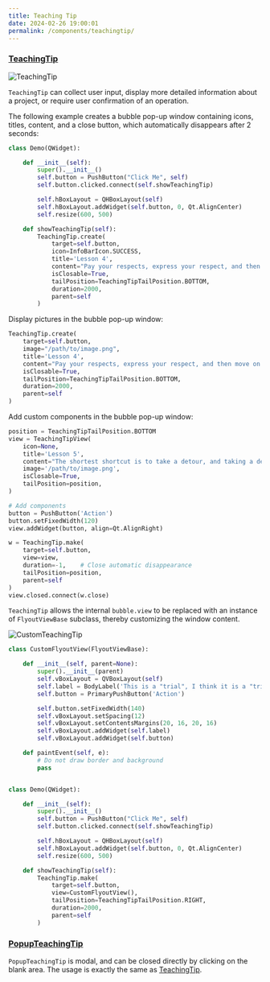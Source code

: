 ```yaml
---
title: Teaching Tip
date: 2024-02-26 19:00:01
permalink: /components/teachingtip/
---
```


### [TeachingTip](https://pyqt-fluent-widgets.readthedocs.io/zh-cn/latest/autoapi/qfluentwidgets/components/widgets/teaching_tip/index.html#qfluentwidgets.components.widgets.teaching_tip.TeachingTip)

![TeachingTip](/img/components/teachingtip/TeachingTip.png)

`TeachingTip` can collect user input, display more detailed information about a project, or require user confirmation of an operation.

The following example creates a bubble pop-up window containing icons, titles, content, and a close button, which automatically disappears after 2 seconds:
```python
class Demo(QWidget):

    def __init__(self):
        super().__init__()
        self.button = PushButton("Click Me", self)
        self.button.clicked.connect(self.showTeachingTip)

        self.hBoxLayout = QHBoxLayout(self)
        self.hBoxLayout.addWidget(self.button, 0, Qt.AlignCenter)
        self.resize(600, 500)

    def showTeachingTip(self):
        TeachingTip.create(
            target=self.button,
            icon=InfoBarIcon.SUCCESS,
            title='Lesson 4',
            content="Pay your respects, express your respect, and then move on to another new stage of the whirl!",
            isClosable=True,
            tailPosition=TeachingTipTailPosition.BOTTOM,
            duration=2000,
            parent=self
        )
```

Display pictures in the bubble pop-up window:

```python
TeachingTip.create(
    target=self.button,
    image="/path/to/image.png",
    title='Lesson 4',
    content="Pay your respects, express your respect, and then move on to another new stage of the whirl!",
    isClosable=True,
    tailPosition=TeachingTipTailPosition.BOTTOM,
    duration=2000,
    parent=self
)
```

Add custom components in the bubble pop-up window:

```python
position = TeachingTipTailPosition.BOTTOM
view = TeachingTipView(
    icon=None,
    title='Lesson 5',
    content="The shortest shortcut is to take a detour, and taking a detour is my shortest shortcut.",
    image='/path/to/image.png',
    isClosable=True,
    tailPosition=position,
)

# Add components
button = PushButton('Action')
button.setFixedWidth(120)
view.addWidget(button, align=Qt.AlignRight)

w = TeachingTip.make(
    target=self.button,
    view=view,
    duration=-1,    # Close automatic disappearance
    tailPosition=position,
    parent=self
)
view.closed.connect(w.close)
```

`TeachingTip` allows the internal `bubble.view` to be replaced with an instance of `FlyoutViewBase` subclass, thereby customizing the window content.

![CustomTeachingTip](/img/components/teachingtip/CustomTeachingTip.png)

```python
class CustomFlyoutView(FlyoutViewBase):

    def __init__(self, parent=None):
        super().__init__(parent)
        self.vBoxLayout = QVBoxLayout(self)
        self.label = BodyLabel('This is a "trial", I think it is a "trial" to overcome the past, \nOnly by overcoming those childish past, can people grow.')
        self.button = PrimaryPushButton('Action')

        self.button.setFixedWidth(140)
        self.vBoxLayout.setSpacing(12)
        self.vBoxLayout.setContentsMargins(20, 16, 20, 16)
        self.vBoxLayout.addWidget(self.label)
        self.vBoxLayout.addWidget(self.button)

    def paintEvent(self, e):
        # Do not draw border and background
        pass


class Demo(QWidget):

    def __init__(self):
        super().__init__()
        self.button = PushButton("Click Me", self)
        self.button.clicked.connect(self.showTeachingTip)

        self.hBoxLayout = QHBoxLayout(self)
        self.hBoxLayout.addWidget(self.button, 0, Qt.AlignCenter)
        self.resize(600, 500)

    def showTeachingTip(self):
        TeachingTip.make(
            target=self.button,
            view=CustomFlyoutView(),
            tailPosition=TeachingTipTailPosition.RIGHT,
            duration=2000,
            parent=self
        )
```

### [PopupTeachingTip](https://pyqt-fluent-widgets.readthedocs.io/zh-cn/latest/autoapi/qfluentwidgets/components/widgets/teaching_tip/index.html#qfluentwidgets.components.widgets.teaching_tip.PopupTeachingTip)

`PopupTeachingTip` is modal, and can be closed directly by clicking on the blank area. The usage is exactly the same as [TeachingTip](#teachingtip).